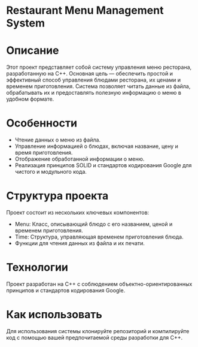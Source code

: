 # Restaurant Menu Management System
# Описание
Этот проект представляет собой систему управления меню ресторана, разработанную на C++. Основная цель — обеспечить простой и эффективный способ управления блюдами ресторана, их ценами и временем приготовления. Система позволяет читать данные из файла, обрабатывать их и предоставлять полезную информацию о меню в удобном формате.

# Особенности
* Чтение данных о меню из файла.
* Управление информацией о блюдах, включая название, цену и время приготовления.
* Отображение обработанной информации о меню.
* Реализация принципов SOLID и стандартов кодирования Google для чистого и модульного кода.
# Структура проекта
Проект состоит из нескольких ключевых компонентов:

* Menu: Класс, описывающий блюдо с его названием, ценой и временем приготовления.
* Time: Структура, управляющая временем приготовления блюда.
* Функции для чтения данных из файла и их печати.
# Технологии
Проект разработан на C++ с соблюдением объектно-ориентированных принципов и стандартов кодирования Google.

# Как использовать
Для использования системы клонируйте репозиторий и компилируйте код с помощью вашей предпочитаемой среды разработки для C++.
